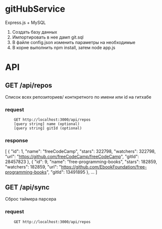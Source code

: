 # gitHubService

Express.js + MySQL

1) Создать базу данных
2) Импортировать в нее дамп git.sql
3) В файле config.json изменить параметры на необходимые
4) В корне выполнить npm install, затем node app.js


# API

## GET /api/repos

Список всех репозиториев/ конткретного по имени или id на гитхабе

### request
        GET http://localhost:3000/api/repos
        [query string] name (optional)
        [query string] gitId (optional)
  

### response 
[
    {
        "id": 1,
        "name": "freeCodeCamp",
        "stars": 322798,
        "watchers": 322798,
        "url": "https://github.com/freeCodeCamp/freeCodeCamp",
        "gitId": 28457823
    },
    {
        "id": 9,
        "name": "free-programming-books",
        "stars": 182859,
        "watchers": 182859,
        "url": "https://github.com/EbookFoundation/free-programming-books",
        "gitId": 13491895
    },
    ...
]


## GET /api/sync

Сброс таймера парсера 

### request
        GET http://localhost:3000/api/repos



